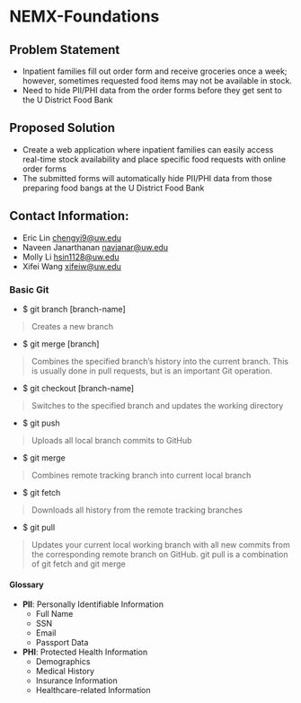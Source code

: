 # NEMX-Foundations

## Problem Statement
* Inpatient families fill out order form and receive groceries once a week; however, sometimes requested food items may not be available in stock.
* Need to hide PII/PHI data from the order forms before they get sent to the U District Food Bank

## Proposed Solution
* Create a web application where inpatient families can easily access real-time stock availability and place specific food requests with online order forms
* The submitted forms will automatically hide PII/PHI data from those preparing food bangs at the U District Food Bank


## Contact Information:
* Eric Lin chengyi9@uw.edu
* Naveen Janarthanan navjanar@uw.edu
* Molly Li hsin1128@uw.edu
* Xifei Wang xifeiw@uw.edu

### Basic Git

* $ git branch [branch-name]

> Creates a new branch

* $ git merge [branch]

> Combines the specified branch’s history into the
current branch. This is usually done in pull requests,
but is an important Git operation.

* $ git checkout [branch-name]

> Switches to the specified branch and updates the
working directory

* $ git push

> Uploads all local branch commits to GitHub

* $ git merge

> Combines remote tracking branch into current local branch

* $ git fetch

> Downloads all history from the remote tracking branches

* $ git pull

> Updates your current local working branch with all new
commits from the corresponding remote branch on GitHub.
git pull is a combination of git fetch and git merge



#### Glossary
* **PII**: Personally Identifiable Information
  * Full Name
  * SSN
  * Email
  * Passport Data
* **PHI**: Protected Health Information
  * Demographics
  * Medical History
  * Insurance Information
  * Healthcare-related Information
